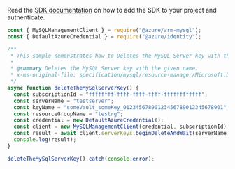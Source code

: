 Read the [SDK documentation](https://github.com/Azure/azure-sdk-for-js/blob/%40azure%2Farm-mysql_5.0.1/sdk/mysql/arm-mysql/README.md) on how to add the SDK to your project and authenticate.

```javascript
const { MySQLManagementClient } = require("@azure/arm-mysql");
const { DefaultAzureCredential } = require("@azure/identity");

/**
 * This sample demonstrates how to Deletes the MySQL Server key with the given name.
 *
 * @summary Deletes the MySQL Server key with the given name.
 * x-ms-original-file: specification/mysql/resource-manager/Microsoft.DBforMySQL/stable/2020-01-01/examples/ServerKeyDelete.json
 */
async function deleteTheMySqlServerKey() {
  const subscriptionId = "ffffffff-ffff-ffff-ffff-ffffffffffff";
  const serverName = "testserver";
  const keyName = "someVault_someKey_01234567890123456789012345678901";
  const resourceGroupName = "testrg";
  const credential = new DefaultAzureCredential();
  const client = new MySQLManagementClient(credential, subscriptionId);
  const result = await client.serverKeys.beginDeleteAndWait(serverName, keyName, resourceGroupName);
  console.log(result);
}

deleteTheMySqlServerKey().catch(console.error);
```
